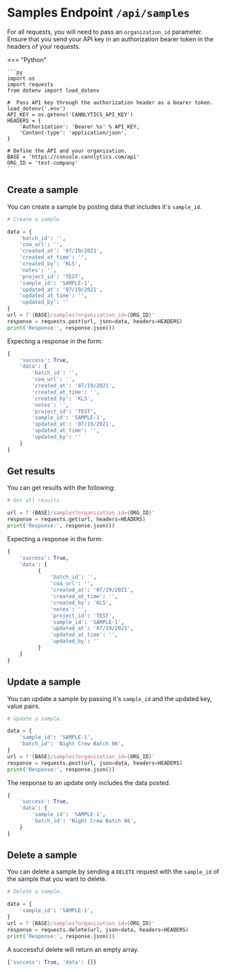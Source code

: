 # Samples Endpoint `/api/samples`

For all requests, you will need to pass an `organization_id` parameter. Ensure that you send your API key in an authorization bearer token in the headers of your requests.

=== "Python"

    ```py
    import os
    import requests
    from dotenv import load_dotenv

    #  Pass API key through the authorization header as a bearer token.
    load_dotenv('.env')
    API_KEY = os.getenv('CANNLYTICS_API_KEY')
    HEADERS = {
        'Authorization': 'Bearer %s' % API_KEY,
        'Content-type': 'application/json',
    }

    # Define the API and your organization.
    BASE = 'https://console.cannlytics.com/api'
    ORG_ID = 'test-company'
    ```

## Create a sample

You can create a sample by posting data that includes it's `sample_id`.

```py
# Create a sample

data = {
    'batch_id': '',
    'coa_url': '',
    'created_at': '07/19/2021',
    'created_at_time': '',
    'created_by': 'KLS',
    'notes': '',
    'project_id': 'TEST',
    'sample_id': 'SAMPLE-1',
    'updated_at': '07/19/2021',
    'updated_at_time': '',
    'updated_by': ''
}
url = f'{BASE}/samples?organization_id={ORG_ID}'
response = requests.post(url, json=data, headers=HEADERS)
print('Response:', response.json())
```

Expecting a response in the form:

```py
{
    'success': True,
    'data': {
        'batch_id': '',
        'coa_url': '',
        'created_at': '07/19/2021',
        'created_at_time': '',
        'created_by': 'KLS',
        'notes': '',
        'project_id': 'TEST',
        'sample_id': 'SAMPLE-1',
        'updated_at': '07/19/2021',
        'updated_at_time': '',
        'updated_by': ''
    }
}
```

## Get results

You can get results with the following:

```py
# Get all results

url = f'{BASE}/samples?organization_id={ORG_ID}'
response = requests.get(url, headers=HEADERS)
print('Response:', response.json())
```

Expecting a response in the form:

```py
{
    'success': True,
    'data': [
          {
              'batch_id': '',
              'coa_url': '',
              'created_at': '07/19/2021',
              'created_at_time': '',
              'created_by': 'KLS',
              'notes': '',
              'project_id': 'TEST',
              'sample_id': 'SAMPLE-1',
              'updated_at': '07/19/2021',
              'updated_at_time': '',
              'updated_by': ''
          }
    ]
}
```

## Update a sample

You can update a sample by passing it's `sample_id` and the updated key, value pairs.

```py
# Update a sample.

data = {
    'sample_id': 'SAMPLE-1',
    'batch_id': 'Night Crew Batch 86',
}
url = f'{BASE}/samples?organization_id={ORG_ID}'
response = requests.post(url, json=data, headers=HEADERS)
print('Response:', response.json())
```

The response to an update only includes the data posted.

```py
{
    'success': True,
    'data': {
        'sample_id': 'SAMPLE-1',
        'batch_id': 'Night Crew Batch 86',
    }
}
```

## Delete a sample

You can delete a sample by sending a `DELETE` request with the `sample_id` of the sample that you want to delete.

```py
# Delete a sample.

data = {
    'sample_id': 'SAMPLE-1',
}
url = f'{BASE}/samples?organization_id={ORG_ID}'
response = requests.delete(url, json=data, headers=HEADERS)
print('Response:', response.json())
```

A successful delete will return an empty array.

```py
{'success': True, 'data': []}
```
